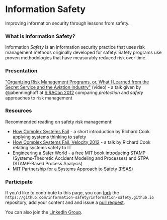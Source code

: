 # Information Safety
Improving information security through lessons from safety.

### What is Information Safety?
Information *Safety* is an information security practice that uses risk management methods originally developed for safety. Safety programs use proven methodologies that have measurably reduced risk over time.

### Presentation
["Organizing Risk Management Programs, or, What I Learned from the Secret Service and the Aviation Industry"](http://vimeo.com/44519848) (video) - a talk given by @jabenninghoff at [SIRACon 2012](https://www.societyinforisk.org/posts/2012/Mar/siracon-2012/) comparing *protection* and *safety* approaches to risk management

### Resources
Recommended reading on safety risk management:

* [How Complex Systems Fail](http://web.mit.edu/2.75/resources/random/How%20Complex%20Systems%20Fail.pdf) - a short introduction by Richard Cook applying systems thinking to safety
* [How Complex Systems Fail, Velocity 2012](https://www.youtube.com/watch?v=2S0k12uZR14) - a talk by Richard Cook relating systems safety to IT
* [Engineering a Safer World](https://mitpress.mit.edu/sites/default/files/titles/free_download/9780262016629_Engineering_a_Safer_World.pdf) - a free MIT book introducing STAMP (Systems-Theoretic Accident Modeling and Processes) and STPA (STAMP-Based Process Analysis)
* [MIT Partnership for a Systems Approach to Safety (PSAS)](http://psas.scripts.mit.edu/home/)

### Participate
If you'd like to contribute to this page, you can [fork](https://help.github.com/articles/fork-a-repo) the `https://github.com/information-safety/information-safety.github.io` repository, add your content and and issue a [pull request](https://help.github.com/articles/using-pull-requests).

You can also join the [LinkedIn Group](https://www.linkedin.com/grps/Information-Safety-8431965).